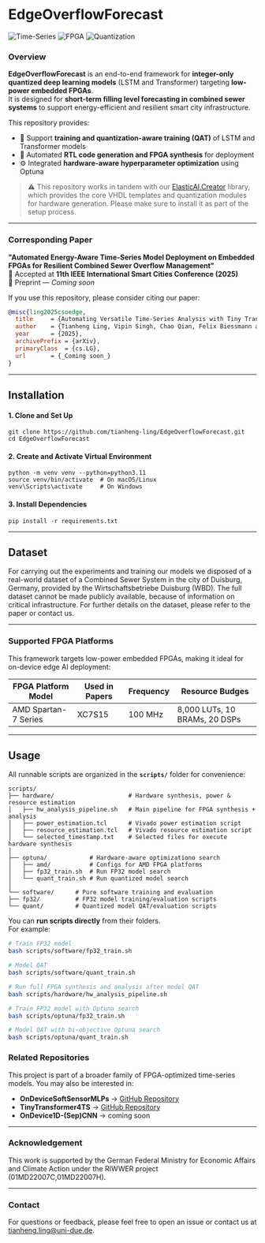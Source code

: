 # EdgeOverflowForecast
![Time-Series](https://img.shields.io/badge/Time--Series-Combined%20Sewer%20System-orange) ![FPGA](https://img.shields.io/badge/FPGA-Optimized-blue) ![Quantization](https://img.shields.io/badge/Quantized-LSTM%20%7C%20Transformer-green)

### Overview

**EdgeOverflowForecast** is an end-to-end framework for **integer-only quantized deep learning models** (LSTM and Transformer) targeting **low-power embedded FPGAs**.  
It is designed for **short-term filling level forecasting in combined sewer systems** to support energy-efficient and resilient smart city infrastructure.

This repository provides:
- 🔧 Support **training and quantization-aware training (QAT)** of LSTM and Transformer models  
- 🧱 Automated **RTL code generation and FPGA synthesis** for deployment  
- ⚙️ Integrated **hardware-aware hyperparameter optimization** using Optuna  

> ⚠️ This repository works in tandem with our [ElasticAI.Creator](https://github.com/es-ude/elastic-ai.creator) library, which provides the core VHDL templates and quantization modules for hardware generation. Please make sure to install it as part of the setup process.

---

### Corresponding Paper

**"Automated Energy-Aware Time-Series Model Deployment on Embedded FPGAs for Resilient Combined Sewer Overflow Management"**  
📌 Accepted at **11th IEEE International Smart Cities Conference (2025)**  
📄 Preprint — _Coming soon_

If you use this repository, please consider citing our paper:
```bibtex
@misc{ling2025csoedge,
  title     = {Automating Versatile Time-Series Analysis with Tiny Transformers on Embedded FPGAs},
  author    = {Tianheng Ling, Vipin Singh, Chao Qian, Felix Biessmann and Gregor Schiele},
  year      = {2025},
  archivePrefix = {arXiv},
  primaryClass  = {cs.LG},
  url       = {_Coming soon_}
}
```
---

## Installation
#### 1. Clone and Set Up
```
git clone https://github.com/tianheng-ling/EdgeOverflowForecast.git
cd EdgeOverflowForecast
```
#### 2. Create and Activate Virtual Environment
```
python -m venv venv --python=python3.11
source venv/bin/activate  # On macOS/Linux
venv\Scripts\activate     # On Windows
```

#### 3. Install Dependencies
```
pip install -r requirements.txt
```
---

## Dataset
For carrying out the experiments and training our models we disposed of a real-world dataset of a Combined Sewer System in the city of Duisburg, Germany, provided by the Wirtschaftsbetriebe Duisburg (WBD). The full dataset cannot be made publicly available, because of information on critical infrastructure. For further details on the dataset, please refer to the paper or contact us.

---
### Supported FPGA Platforms
This framework targets low-power embedded FPGAs, making it ideal for on-device edge AI deployment:

| FPGA Platform	Model  | Used in Papers | Frequency | Resource Budges               |
| -------------------- | -------------- | --------- | ----------------------------- |
| AMD Spartan-7 Series | XC7S15         | 100 MHz   | 8,000 LUTs, 10 BRAMs, 20 DSPs |

---

## Usage
All runnable scripts are organized in the **`scripts/`** folder for convenience:
```
scripts/
├── hardware/                     # Hardware synthesis, power & resource estimation
│   ├── hw_analysis_pipeline.sh   # Main pipeline for FPGA synthesis + analysis
│   ├── power_estimation.tcl      # Vivado power estimation script
│   ├── resource_estimation.tcl   # Vivado resource estimation script
│   └── selected_timestamp.txt    # Selected files for execute hardware synthesis
│
├── optuna/            # Hardware-aware optimizationo search
│   ├── amd/           # Configs for AMD FPGA platforms
│   ├── fp32_train.sh  # Run FP32 model search
│   └── quant_train.sh # Run quantized model search
│
└── software/      # Pure software training and evaluation
├── fp32/          # FP32 model training/evaluation scripts
└── quant/         # Quantized model QAT/evaluation scripts
```
You can **run scripts directly** from their folders.  
For example:
```bash
# Train FP32 model
bash scripts/software/fp32_train.sh

# Model QAT
bash scripts/software/quant_train.sh

# Run full FPGA synthesis and analysis after model QAT
bash scripts/hardware/hw_analysis_pipeline.sh

# Train FP32 model with Optuna search
bash scripts/optuna/fp32_train.sh

# Model QAT with bi-objective Optuna search
bash scripts/optuna/quant_train.sh
```

### Related Repositories
This project is part of a broader family of FPGA-optimized time-series models. You may also be interested in:

- **OnDeviceSoftSensorMLPs** → [GitHub Repository](https://github.com/tianheng-ling/OnDeviceSoftSensorMLP)  
- **TinyTransformer4TS** → [GitHub Repository](https://github.com/tianheng-ling/TinyTransformer4TS)  
- **OnDevice1D-(Sep)CNN** → coming soon

---
###  Acknowledgement
This work is supported by the German Federal Ministry for Economic Affairs and Climate Action under the RIWWER project (01MD22007C,01MD22007H). 

---

###  Contact
For questions or feedback, please feel free to open an issue or contact us at tianheng.ling@uni-due.de.
